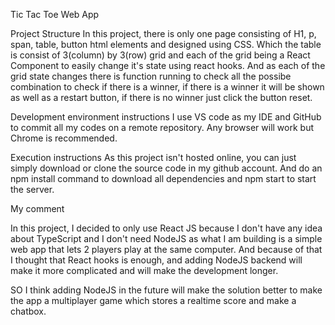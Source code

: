 Tic Tac Toe Web App

Project Structure
In this project, there is only one page consisting of H1, p, span, table, button html elements and designed using CSS.
Which the table is consist of 3(column) by 3(row) grid and each of the grid being a React Component to easily change it's state using react hooks. And as each of the grid state changes there is function running to check all the possibe combination to check if there is a winner, if there is a winner it will be shown as well as a restart button, if there is no winner just click the button reset.

Development environment instructions
I use VS code as my IDE and GitHub to commit all my codes on a remote repository. Any browser will work but Chrome is recommended.

Execution instructions
As this project isn't hosted online, you can just simply download or clone the source code in my github account.
And do an npm install command to download all dependencies and npm start to start the server.

My comment

In this project, I decided to only use React JS because I don't have any idea about TypeScript and I don't need NodeJS as what I am building is a simple web app that lets 2 players play at the same computer. And because of that I thought that React hooks is enough, and adding NodeJS backend will make it more complicated and will make the development longer.

SO I think adding NodeJS in the future will make the solution better to make the app a multiplayer game which stores a realtime score and make a chatbox.
